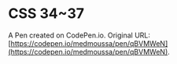 # CSS 34~37

A Pen created on CodePen.io. Original URL: [https://codepen.io/medmoussa/pen/qBVMWeN](https://codepen.io/medmoussa/pen/qBVMWeN).

